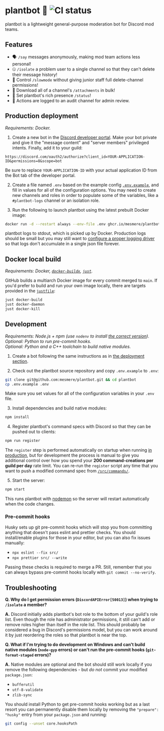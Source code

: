 # plantbot 🌱 ![CI status](https://github.com/mesmere/plantbot/actions/workflows/ci.yml/badge.svg)

plantbot is a lightweight general-purpose moderation bot for Discord mod teams.

## Features

* 🗣️ `/say` messages anonymously, making mod team actions less personal!
* 🤐 `/isolate` a problem user to a single channel so that they can't delete their message history!
* 🚦 Control `/slowmode` without giving junior staff full delete-channel permissions!
* 📎 Download all of a channel's `/attachments` in bulk!
* 💬 Set plantbot's rich presence `/status`!
* 🔎 Actions are logged to an audit channel for admin review.

## Production deployment

*Requirements: Docker.*

1. Create a new bot in the [Discord developer portal](https://discord.com/developers/applications). Make your bot private and give it the "message content" and "server members" privileged intents. Finally, add it to your guild:

```
https://discord.com/oauth2/authorize?client_id=YOUR-APPLICATION-ID&permissions=8&scope=bot
```

Be sure to replace `YOUR-APPLICATION-ID` with your actual application ID from the Bot tab of the developer portal.

2. Create a file named `.env` based on the example config [`.env.example`](/.env.example), and fill in values for all of the configuration options. You may need to create new channels and roles in order to populate some of the variables, like a `#plantbot-logs` channel or an isolation role.

3. Run the following to launch plantbot using the latest prebuilt Docker image:

```sh
docker run -d --restart always --env-file .env ghcr.io/mesmere/plantbot:latest
```

plantbot logs to stdout, which is picked up by Docker. Production logs should be small but you may still want to [configure a proper logging driver](https://docs.docker.com/config/containers/logging/configure/) so that logs don't accumulate in a single json file forever.

## Docker local build

*Requirements: Docker, [`docker-buildx`](https://github.com/docker/buildx), [`just`](https://github.com/casey/just).*

GitHub builds a multiarch Docker image for every commit merged to `main`. If you'd prefer to build and run your own image locally, there are targets provided in the [`justfile`](/justfile):

```sh
just docker-build
just docker-daemon
just docker-kill
```

## Development

*Requirements: Node.js + npm (use `nodenv` to install [the correct version](/.node-version)).*  
*Optional: Python to run pre-commit hooks.*  
*Optional: Python and a C++ toolchain to build native modules.*

1. Create a bot following the same instructions as in [the deployment section](#production-deployment).

2. Check out the plantbot source repository and copy `.env.example` to `.env`:

```sh
git clone git@github.com:mesmere/plantbot.git && cd plantbot
cp .env.example .env
```

Make sure you set values for all of the configuration variables in your `.env` file.

3. Install dependencies and build native modules:

```sh
npm install
```

4. Register plantbot's command specs with Discord so that they can be pushed out to clients:

```sh
npm run register
```

The `register` step is performed automatically on startup when running [in production](https://nodejs.org/en/learn/getting-started/nodejs-the-difference-between-development-and-production), but for development the process is manual to give you additional control over how you spend your **200 command-creations per guild per day** rate limit. You can re-run the `register` script any time that you want to push a modified command spec from [`/src/commands/`](/src/commands).

5. Start the server:

```sh
npm start
```

This runs plantbot with [nodemon](https://github.com/remy/nodemon) so the server will restart automatically when the code changes.

### Pre-commit hooks

Husky sets up git pre-commit hooks which will stop you from committing anything that doesn't pass eslint and prettier checks. You should install/enable plugins for those in your editor, but you can also fix issues manually:

* `npx eslint --fix src/`
* `npx prettier src/ --write`

Passing these checks is required to merge a PR. Still, remember that you can always bypass pre-commit hooks locally with `git commit --no-verify`.

## Troubleshooting

**Q. Why do I get permission errors (`DiscordAPIError[50013]`) when trying to `/isolate` a member?**

**A.** Discord initially adds plantbot's bot role to the bottom of your guild's role list. Even though the role has administrator permissions, it still can't add or remove roles higher than itself in the role list. This should probably be considered a bug in Discord's permissions model, but you can work around it by just reordering the roles so that plantbot is near the top.

**Q. What if I'm trying to do development on Windows and can't build native modules (`node-gyp` errors) or can't run the pre-commit hooks (`git-format-staged` errors)?**

**A.** Native modules are optional and the bot should still work locally if you remove the following dependencies - but _do not_ commit your modified `package.json`:

* `bufferutil`
* `utf-8-validate`
* `zlib-sync`

You should install Python to get pre-commit hooks working but as a last resort you can permanently disable them locally by removing the `"prepare": "husky"` entry from your `package.json` and running:

```sh
git config --unset core.hooksPath
```
